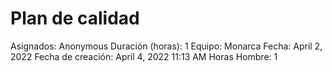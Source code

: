 # Plan de calidad

Asignados: Anonymous
Duración (horas): 1
Equipo: Monarca
Fecha: April 2, 2022
Fecha de creación: April 4, 2022 11:13 AM
Horas Hombre: 1